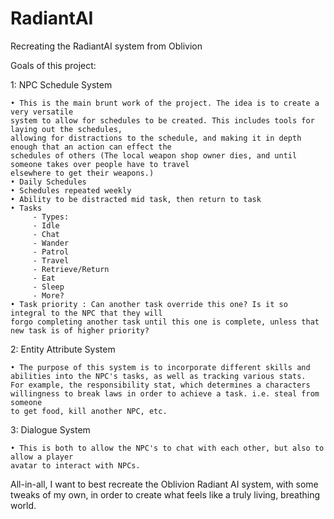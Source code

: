 # RadiantAI
 Recreating the RadiantAI system from Oblivion

 Goals of this project:

 1: NPC Schedule System

    • This is the main brunt work of the project. The idea is to create a very versatile
    system to allow for schedules to be created. This includes tools for laying out the schedules,
    allowing for distractions to the schedule, and making it in depth enough that an action can effect the 
    schedules of others (The local weapon shop owner dies, and until someone takes over people have to travel
    elsewhere to get their weapons.)
    • Daily Schedules
    • Schedules repeated weekly
    • Ability to be distracted mid task, then return to task
    • Tasks
         - Types:
         - Idle
         - Chat
         - Wander
         - Patrol
         - Travel
         - Retrieve/Return
         - Eat
         - Sleep
         - More?
    • Task priority : Can another task override this one? Is it so integral to the NPC that they will
    forgo completing another task until this one is complete, unless that new task is of higher priority?

 2: Entity Attribute System

    • The purpose of this system is to incorporate different skills and
    abilities into the NPC's tasks, as well as tracking various stats.
    For example, the responsibility stat, which determines a characters
    willingness to break laws in order to achieve a task. i.e. steal from someone
    to get food, kill another NPC, etc.

 3: Dialogue System

    • This is both to allow the NPC's to chat with each other, but also to allow a player
    avatar to interact with NPCs.



All-in-all, I want to best recreate the Oblivion Radiant AI system, with some tweaks of my own, in order to create what feels like
a truly living, breathing world.
